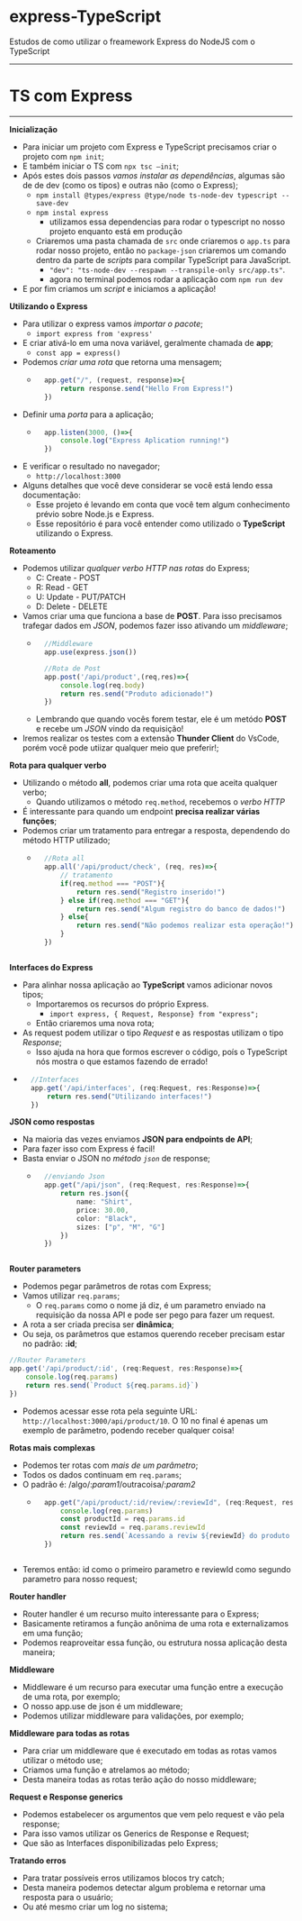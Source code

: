 # express-TypeScript
 Estudos de como utilizar o freamework Express do NodeJS com o TypeScript
***
# TS com Express
***
**Inicialização**
* Para iniciar um projeto com Express e TypeScript precisamos criar o
projeto com `npm init`;
* E também iniciar o TS com `npx tsc –init`;
* Após estes dois passos *vamos instalar as dependências*, algumas são
de de dev (como os tipos) e outras não (como o Express);
    * `npm install @types/express @type/node ts-node-dev typescript --save-dev`
    * `npm instal express`
        * utilizamos essa dependencias para rodar o typescript no nosso projeto enquanto está em produção
    * Criaremos uma pasta chamada de `src` onde criaremos o `app.ts` para rodar nosso projeto, então no `package-json` criaremos um comando dentro da parte de *scripts* para compilar TypeScript para JavaScript.
        * `"dev": "ts-node-dev --respawn --transpile-only src/app.ts"`.
        * agora no terminal podemos rodar a aplicação com `npm run dev`
* E por fim criamos um *script* e iniciamos a aplicação!

**Utilizando o Express**
* Para utilizar o express vamos *importar o pacote*;
    * `import express from 'express'`
* E criar ativá-lo em uma nova variável, geralmente chamada de **app**;
    * `const app = express()`
* Podemos *criar uma rota* que retorna uma mensagem;
    * ```ts
        app.get("/", (request, response)=>{
            return response.send("Hello From Express!")
        })
        ```
* Definir uma *porta* para a aplicação;
    * ```ts
        app.listen(3000, ()=>{
            console.log("Express Aplication running!")
        })
        ```
* E verificar o resultado no navegador;
    * `http://localhost:3000`
* Alguns detalhes que você deve considerar se você está lendo essa documentação:
    * Esse projeto é levando em conta que você tem algum conhecimento prévio sobre Node.js e Express.
    * Esse repositório é para você entender como utilizado o **TypeScript** utilizando o Express.

**Roteamento**
* Podemos utilizar *qualquer verbo HTTP nas rotas* do Express;
    * C: Create - POST
    * R: Read - GET
    * U: Update - PUT/PATCH
    * D: Delete - DELETE
* Vamos criar uma que funciona a base de **POST**. Para isso precisamos trafegar dados em *JSON*, podemos fazer isso ativando um *middleware*;
    * ```ts
        //Middleware
        app.use(express.json())

        //Rota de Post
        app.post('/api/product',(req,res)=>{
            console.log(req.body)
            return res.send("Produto adicionado!")
        })
        ```
    * Lembrando que quando vocês forem testar, ele é um metódo **POST** e recebe um *JSON* vindo da requisição!
* Iremos realizar os testes com a extensão **Thunder Client** do VsCode, porém você pode utiizar qualquer meio que preferir!;

**Rota para qualquer verbo**
* Utilizando o método **all**, podemos criar uma rota que aceita qualquer
verbo;
    * Quando utilizamos o método `req.method`, recebemos o *verbo HTTP*
* É interessante para quando um endpoint **precisa realizar várias funções**;
* Podemos criar um tratamento para entregar a resposta, dependendo do método HTTP utilizado;
    * ```ts
        //Rota all
        app.all('/api/product/check', (req, res)=>{
            // tratamento
            if(req.method === "POST"){
                return res.send("Registro inserido!")
            } else if(req.method === "GET"){
                return res.send("Algum registro do banco de dados!")
            } else{
                return res.send("Não podemos realizar esta operação!")
            }
        })
    ```

**Interfaces do Express**
* Para alinhar nossa aplicação ao **TypeScript** vamos adicionar novos tipos;
    * Importaremos os recursos do próprio Express.
        * `import express, { Request, Response} from "express";`
    * Então criaremos uma nova rota;
* As request podem utilizar o tipo *Request* e as respostas utilizam o tipo *Response*;
    * Isso ajuda na hora que formos escrever o código, poís o TypeScript nós mostra o que estamos fazendo de errado!
* ```ts
    //Interfaces
    app.get('/api/interfaces', (req:Request, res:Response)=>{
        return res.send("Utilizando interfaces!")
    })
    ```

**JSON como respostas**
* Na maioria das vezes enviamos **JSON para endpoints de API**;
* Para fazer isso com Express é facil!
* Basta enviar o JSON no *método `json`* de response;
    * ```ts
        //enviando Json
        app.get("/api/json", (req:Request, res:Response)=>{
            return res.json({
                name: "Shirt",
                price: 30.00,
                color: "Black",
                sizes: ["p", "M", "G"]
            })
        })
    ```

**Router parameters**
* Podemos pegar parâmetros de rotas com Express;
* Vamos utilizar `req.params`;
    * O `req.params` como o nome já diz, é um parametro enviado na requisição da nossa API e pode ser pego para fazer um request.
* A rota a ser criada precisa ser **dinâmica**;
* Ou seja, os parâmetros que estamos querendo receber precisam estar no
padrão: **:id**;
```ts
//Router Parameters
app.get('/api/product/:id', (req:Request, res:Response)=>{
    console.log(req.params)
    return res.send(`Product ${req.params.id}`)
})
```
* Podemos acessar esse rota pela seguinte URL: `http://localhost:3000/api/product/10`. O 10 no final é apenas um exemplo de parâmetro, podendo receber qualquer coisa!

**Rotas mais complexas**
* Podemos ter rotas com *mais de um parâmetro*;
* Todos os dados continuam em `req.params`;
* O padrão é: /algo/:*param1*/outracoisa/:*param2*
    * ```ts
        app.get("/api/product/:id/review/:reviewId", (req:Request, res:Response)=>{
            console.log(req.params)
            const productId = req.params.id
            const reviewId = req.params.reviewId
            return res.send(`Acessando a reviw ${reviewId} do produto ${productId}`)
        })
    ```
* Teremos então: id como o primeiro parametro e reviewId como segundo parametro para nosso request;

**Router handler**
* Router handler é um recurso muito interessante para o Express;
* Basicamente retiramos a função anônima de uma rota e externalizamos
em uma função;
* Podemos reaproveitar essa função, ou estrutura nossa aplicação desta
maneira;

**Middleware**
* Middleware é um recurso para executar uma função entre a execução de
uma rota, por exemplo;
* O nosso app.use de json é um middleware;
* Podemos utilizar middleware para validações, por exemplo;

**Middleware para todas as rotas**
* Para criar um middleware que é executado em todas as rotas vamos
utilizar o método use;
* Criamos uma função e atrelamos ao método;
* Desta maneira todas as rotas terão ação do nosso middleware;

**Request e Response generics**
* Podemos estabelecer os argumentos que vem pelo request e vão pela
response;
* Para isso vamos utilizar os Generics de Response e Request;
* Que são as Interfaces disponibilizadas pelo Express;

**Tratando erros**
* Para tratar possíveis erros utilizamos blocos try catch;
* Desta maneira podemos detectar algum problema e retornar uma
resposta para o usuário;
* Ou até mesmo criar um log no sistema;
